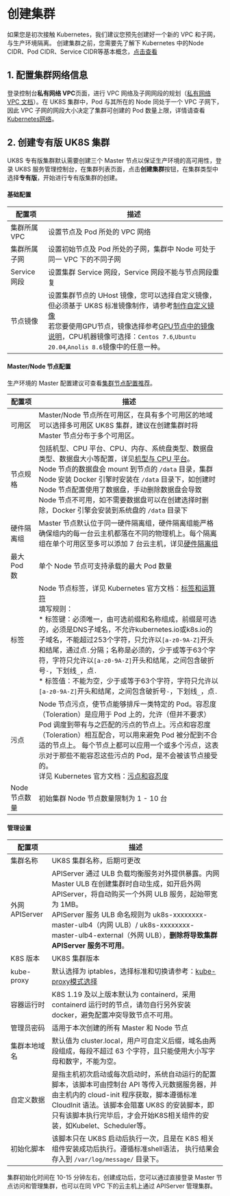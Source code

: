 # 创建集群

如果您是初次接触 Kubernetes，我们建议您预先创建好一个新的 VPC 和子网，与生产环境隔离。 创建集群之前，您需要先了解下 Kubernetes 中的Node CIDR、Pod
CIDR、Service CIDR等基本概念，[点击查看](uk8s/network/uk8s_network)

## 1. 配置集群网络信息

登录控制台**私有网络 VPC**页面，进行 VPC 网络及子网网段的规划（[私有网络 VPC 文档](vpc/README)）。在 UK8S 集群中，Pod 与其所在的 Node 同处于一个 VPC
子网下，因此 VPC 子网的网段大小决定了集群可创建的 Pod 数量上限，详情请查看[Kubernetes网络](uk8s/network/uk8s_network)。

## 2. 创建专有版 UK8S 集群

UK8S 专有版集群默认需要创建三个 Master 节点以保证生产环境的高可用性，登录 UK8S
服务管理控制台，在集群列表页面，点击**创建集群**按钮，在集群类型中选择**专有版**，开始进行专有版集群的创建。

#### 基础配置

| 配置项        | 描述                                                                                              |
| ---------- | ----------------------------------------------------------------------------------------------- |
| 集群所属 VPC   | 设置节点及 Pod 所处的 VPC 网络                                                                            |
| 集群所属子网     | 设置初始节点及 Pod 所处的子网，集群中 Node 可处于同一 VPC 下的不同子网                                                     |
| Service 网段 | 设置集群 Service 网段，Service 网段不能与节点网段重复                                                             |
| 节点镜像       | 设置集群节点的 UHost 镜像，您可以选择自定义镜像，但必须基于 UK8S 标准镜像制作，请参考[制作自定义镜像](uk8s/administercluster/custom_image) <br> 若您要使用GPU节点，镜像选择参考[GPU节点中的镜像说明](/uk8s/administercluster/gpu-node)，CPU机器镜像可选择：`Centos 7.6`,`Ubuntu 20.04`,`Anolis 8.6`镜像中的任意一种。|

#### Master/Node 节点配置

生产环境的 Master 配置建议可查看[集群节点配置推荐](uk8s/introduction/node_requirements)。

| 配置项       | 描述                                                                                                                                                                                                                                                                |
| --------- | ----------------------------------------------------------------------------------------------------------------------------------------------------------------------------------------------------------------------------------------------------------------- |
| 可用区       | Master/Node 节点所在可用区，在具有多个可用区的地域可以选择多可用区 UK8S 集群，建议在创建集群时将 Master 节点分布于多个可用区。                                                                                                                                                                                      |
| 节点规格      | 包括机型、CPU 平台、CPU、内存、系统盘类型、数据盘类型、数据盘大小等配置，详见[机型与 CPU 平台](/uhost/introduction/uhost/type_new)。<br>Node 节点的数据盘会 mount 到节点的 `/data` 目录，集群 Node 安装 Docker 引擎时安装在 `/data` 目录下，如创建时 Node 节点配置使用了数据盘，手动删除数据盘会导致 Node 节点不可用，如不需要数据盘可以在创建选择时删除，Docker 引擎会安装到系统盘的 `/data` 目录下 |
| 硬件隔离组     | Master 节点默认位于同一硬件隔离组，硬件隔离组能严格确保组内的每一台云主机都落在不同的物理机上。每个隔离组在单个可用区至多可以添加 7 台云主机，详见[硬件隔离组](uhost/guide/isolationgroup)                                                                                                                                                 |
| 最大 Pod 数  | 单个 Node 节点可支持承载的最大 Pod 数量                                                                                                                                                                                                                                         |
| 标签        | Node 节点标签，详见 Kubernetes 官方文档：[标签和运算符](https://kubernetes.io/zh/docs/concepts/overview/working-with-objects/labels/) <br>填写规则：<br> * 标签键：必须唯一，由可选前缀和名称组成，前缀是可选的，必须是DNS子域名，不允许kubernetes.io或k8s.io的子域名，不能超过253个字符，只允许以`[a-z0-9A-Z]`开头和结尾，通过点`.`分隔；名称是必须的，少于或等于63个字符，字符只允许以`[a-z0-9A-Z]`开头和结尾，之间包含破折号`-`，下划线`_`，点`.` <br> * 标签值：不能为空，少于或等于63个字符，字符只允许以`[a-z0-9A-Z]`开头和结尾，之间包含破折号`-`，下划线`_`，点`.`                                                                                                                                              |
| 污点        | Node 节点污点，使节点能够排斥一类特定的 Pod。容忍度（Toleration）是应用于 Pod 上的，允许（但并不要求）Pod 调度到带有与之匹配的污点的节点上。污点和容忍度（Toleration）相互配合，可以用来避免 Pod 被分配到不合适的节点上。 每个节点上都可以应用一个或多个污点，这表示对于那些不能容忍这些污点的 Pod，是不会被该节点接受的。<br>详见 Kubernetes 官方文档：[污点和容忍度](https://kubernetes.io/zh/docs/concepts/scheduling-eviction/taint-and-toleration/)                                                                                                                                           |
| Node 节点数量 | 初始集群 Node 节点数量限制为 1 - 10 台                                                                                                                                                                                                                                        |

#### 管理设置

| 配置项          | 描述                                                                                                                                                                                                                                      |
| ------------ | --------------------------------------------------------------------------------------------------------------------------------------------------------------------------------------------------------------------------------------- |
| 集群名称         | UK8S 集群名称，后期可更改                                                                                                                                                                                                                         |
| 外网 APIServer | APIServer 通过 ULB 负载均衡服务对外提供暴露。内网 Master ULB 在创建集群时自动生成，如开启外网 APIServer，将自动购买一个外网 ULB 服务，起始带宽为 1MB。<br>APIServer 服务 ULB 命名规则为 uk8s-xxxxxxxx-master-ulb4（内网 ULB）/ uk8s-xxxxxxxx-master-ulb4-external（外网 ULB），**删除将导致集群 APIServer 服务不可用**。 |
| K8S 版本       | UK8S 集群版本                                                                                                                                                                                                                               |
| kube-proxy   | 默认选择为 iptables，选择标准和切换请参考：[kube-proxy模式选择](/uk8s/userguide/kubeproxy_mode)                                                                                                                                                              |
| 容器运行时        | K8S 1.19 及以上版本默认为 containerd，采用 containerd 运行时的节点，请勿自行另外安装 docker，避免配置冲突导致节点不可用。                                                                                                                                                        |
| 管理员密码        | 适用于本次创建的所有 Master 和 Node 节点                                                                                                                                                                                                             |
| 集群本地域名       | 默认值为 cluster.local，用户可自定义后缀，域名由两段组成，每段不超过 63 个字符，且只能使用大小写字母和数字，不能为空。                                                                                                                                                                    |
| 自定义数据        | 是指主机初次启动或每次启动时，系统自动运行的配置脚本，该脚本可由控制台 API 等传入元数据服务器，并由主机内的 cloud-init 程序获取，脚本遵循标准 CloudInit 语法。该脚本会阻塞 UK8S 的安装脚本，即只有该脚本执行完毕后，才会开始K8S相关组件的安装，如Kubelet、Scheduler等。                                                                          |
| 初始化脚本        | 该脚本只在 UK8S 启动后执行一次，且是在 K8S 相关组件安装成功后执行。遵循标准shell语法， 执行结果会存入到 `/var/log/message/` 目录下。                                                                                                                                                   |

集群初始化时间在 10-15 分钟左右，创建成功后，您可以通过直接登录 Master 节点访问和管理集群，也可以在同 VPC 下的云主机上通过 APIServer 管理集群。

<!--
## 3. 创建托管版 UK8S 集群

登录 UK8S 服务管理控制台，在集群列表页面，点击**创建集群**按钮，在集群类型中选择**托管版**，开始进行托管版集群的创建。托管版集群只需创建 Node 节点，Master 节点及 ETCD
等组件由 UCloud 容器服务创建并托管，让用户能更专注业务本身。

#### 基础配置

| 配置项        | 描述                                               |
| ---------- | ------------------------------------------------ |
| 集群所属 VPC   | 设置节点及 Pod 所处的 VPC 网络                             |
| 集群所属子网     | 设置初始节点及 Pod 所处的子网，单个集群中支持将 Node 分配到同一 VPC 下的不同子网 |
| Service 网段 | 设置集群 Service 网段，Service 网段不能与节点网段重复              |

#### 管理设置

| 配置项        | 描述                                                                               |
| ---------- | -------------------------------------------------------------------------------- |
| 集群名称       | UK8S 集群名称，后期可更改                                                                  |
| K8S 版本     | UK8S 集群版本                                                                        |
| kube-proxy | 默认选择为 iptables，选择标准和切换请参考：[kube-proxy模式选择](uk8s/userguide/kubeproxy_mode)        |
| 容器运行时      | K8S 1.19 及以上版本默认为 containerd，采用 containerd 运行时的节点，请勿自行另外安装 docker，避免配置冲突导致节点不可用。 |
| 集群本地域名     | 默认值为cluster.local，用户可自定义后缀，域名由两段组成，每段不超过63个字符，且只能使用大小写字母和数字，不能为空。                |

集群初始化时间在 10-15 分钟左右，创建成功后，您可在该集群详情页的节点展示处，添加 Node 节点，详见：[添加节点](uk8s/userguide/addnode)
-->
